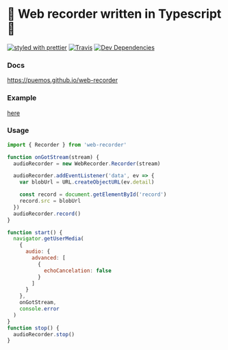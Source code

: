 # 🎤 Web recorder written in Typescript 🎤

[![styled with prettier](https://img.shields.io/badge/styled_with-prettier-ff69b4.svg)](https://github.com/prettier/prettier)
[![Travis](https://img.shields.io/travis/puemos/web-recorder.svg)](https://travis-ci.org/puemos/web-recorder)
[![Dev Dependencies](https://david-dm.org/puemos/web-recorder/dev-status.svg)](https://david-dm.org/puemos/web-recorder)

### Docs

https://puemos.github.io/web-recorder

### Example

[here](https://github.com/puemos/web-recorder/blob/master/examples/simple.html)

### Usage

```js
import { Recorder } from 'web-recorder'

function onGotStream(stream) {
  audioRecorder = new WebRecorder.Recorder(stream)

  audioRecorder.addEventListener('data', ev => {
    var blobUrl = URL.createObjectURL(ev.detail)

    const record = document.getElementById('record')
    record.src = blobUrl
  })
  audioRecorder.record()
}

function start() {
  navigator.getUserMedia(
    {
      audio: {
        advanced: [
          {
            echoCancelation: false
          }
        ]
      }
    },
    onGotStream,
    console.error
  )
}
function stop() {
  audioRecorder.stop()
}
```
